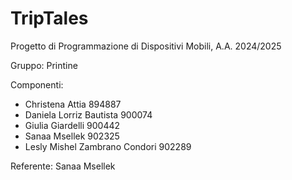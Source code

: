 # TripTales

Progetto di Programmazione di Dispositivi Mobili, A.A. 2024/2025

Gruppo: Printine

Componenti:
- Christena Attia 894887
- Daniela Lorriz Bautista 900074
- Giulia Giardelli 900442
- Sanaa Msellek 902325
- Lesly Mishel Zambrano Condori 902289

Referente: Sanaa Msellek

